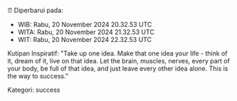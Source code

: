 ⏰ Diperbarui pada:
- WIB: Rabu, 20 November 2024 20.32.53 UTC
- WITA: Rabu, 20 November 2024 21.32.53 UTC
- WIT: Rabu, 20 November 2024 22.32.53 UTC

Kutipan Inspiratif:
"Take up one idea. Make that one idea your life - think of it, dream of it, live on that idea. Let the brain, muscles, nerves, every part of your body, be full of that idea, and just leave every other idea alone. This is the way to success."


Kategori: success

